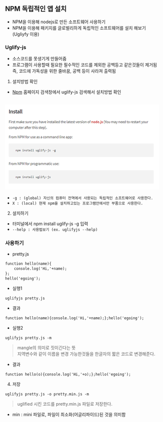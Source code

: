 ## NPM 독립적인 앱 설치
- NPM을 이용해 nodejs로 만든 소프트웨어 사용하기
- NPM을 이용해 패키지를 글로벌리하게 독립적인 소프트웨어를 설치 해보기 (Ugliyfy 이용)

### Uglify-js
- 소스코드를 못생기게 만들어줌
- 프로그램이 사용할때 필요한 필수적인 코드를 제외한 공백등고 같은것들이 제거됨<br/>즉, 코드에 가독성을 위한 줄바꿈, 공백 등이 사라져 출력됨

1. 설치방법 확인
- [Npm](https://www.npmjs.com/) 홈페이지 검색창에서 uglify-js 검색해서 설치방법 확인

<br/>![uglify](img/node08.png)<br/>
- `-g : (global) 자신의 컴퓨터 전역에서 사용되는 독립적인 소프트웨어로 사용한다.`
- `X : (local) 현재 npm을 설치하고있는 프로그램안에서만 부품으로 사용한다.`

2. 설치하기
- 터미널에서 npm install uglify-js -g 입력
- `--help : 사용법보기 (ex. uglifyjs --help)`


### 사용하기
- pretty.js
```
function hello(name){
	console.log('Hi,'+name);
};
hello('egoing');
```
- 실행1
```
uglifyjs pretty.js
```
- 결과
```
function hello(name){console.log('Hi,'+name);};hello('egoing');
```
- 실행2
```
uglifyjs pretty.js -m
```
> mangle의 의미로 짓이긴다는 뜻<br/>지역변수와 같이 이름을 변경 가능한것들을 한글자의 짧은 코드로 변경해준다.
- 결과
```
function hello(o){console.log('Hi,'+o);};hello('egoing');
```

4. 저장
```
uglifyjs pretty.js -o pretty.min.js -m
```
> uglified 시킨 코드를 pretty.min.js 파일로 저장한다.
- min : mini 파일로, 파일이 최소화(어글리파이드)된 것을 의미함
